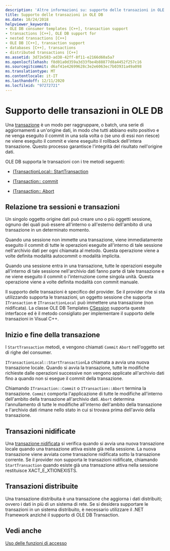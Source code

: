 ```yaml
---
description: 'Altre informazioni su: supporto delle transazioni in OLE DB'
title: Supporto delle transazioni in OLE DB
ms.date: 10/24/2018
helpviewer_keywords:
- OLE DB consumer templates [C++], transaction support
- transactions [C++], OLE DB support for
- nested transactions [C++]
- OLE DB [C++], transaction support
- databases [C++], transactions
- distributed transactions [C++]
ms.assetid: 3d72e583-ad38-42ff-8f11-e2166d60a5a7
ms.openlocfilehash: f8d01a0d359a3d33fbe4b88877d8a4452f257c16
ms.sourcegitcommit: d6af41e42699628c3e2e6063ec7b03931a49a098
ms.translationtype: MT
ms.contentlocale: it-IT
ms.lasthandoff: 12/11/2020
ms.locfileid: "97272721"
---
```

# <a name="supporting-transactions-in-ole-db"></a>Supporto delle transazioni in OLE DB

Una [transazione](../../data/transactions-mfc-data-access.md) è un modo per raggruppare, o batch, una serie di aggiornamenti a un'origine dati, in modo che tutti abbiano esito positivo e ne venga eseguito il commit in una sola volta o (se uno di essi non riesce) ne viene eseguito il commit e viene eseguito il rollback dell'intera transazione. Questo processo garantisce l'integrità del risultato nell'origine dati.

OLE DB supporta le transazioni con i tre metodi seguenti:

- [ITransactionLocal:: StartTransaction](/previous-versions/windows/desktop/ms709786(v=vs.85))

- [ITransaction:: commit](/previous-versions/windows/desktop/ms713008(v=vs.85))

- [ITransaction:: Abort](/previous-versions/windows/desktop/ms709833(v=vs.85))

## <a name="relationship-of-sessions-and-transactions"></a>Relazione tra sessioni e transazioni

Un singolo oggetto origine dati può creare uno o più oggetti sessione, ognuno dei quali può essere all'interno o all'esterno dell'ambito di una transazione in un determinato momento.

Quando una sessione non immette una transazione, viene immediatamente eseguito il commit di tutte le operazioni eseguite all'interno di tale sessione nell'archivio dati per ogni chiamata al metodo. Questa operazione viene a volte definita modalità autocommit o modalità implicita.

Quando una sessione entra in una transazione, tutte le operazioni eseguite all'interno di tale sessione nell'archivio dati fanno parte di tale transazione e ne viene eseguito il commit o l'interruzione come singola unità. Questa operazione viene a volte definita modalità con commit manuale.

Il supporto delle transazioni è specifico del provider. Se il provider che si sta utilizzando supporta le transazioni, un oggetto sessione che supporta `ITransaction` e `ITransactionLocal` può immettere una transazione (non nidificata). La classe OLE DB Templates [CSession](../../data/oledb/csession-class.md) supporta queste interfacce ed è il metodo consigliato per implementare il supporto delle transazioni in Visual C++.

## <a name="starting-and-ending-the-transaction"></a>Inizio e fine della transazione

I `StartTransaction` metodi, e vengono chiamati `Commit` `Abort` nell'oggetto set di righe del consumer.

`ITransactionLocal::StartTransaction`La chiamata a avvia una nuova transazione locale. Quando si avvia la transazione, tutte le modifiche richieste dalle operazioni successive non vengono applicate all'archivio dati fino a quando non si esegue il commit della transazione.

Chiamando `ITransaction::Commit` o `ITransaction::Abort` termina la transazione. `Commit` comporta l'applicazione di tutte le modifiche all'interno dell'ambito della transazione all'archivio dati. `Abort` determina l'annullamento di tutte le modifiche all'interno dell'ambito della transazione e l'archivio dati rimane nello stato in cui si trovava prima dell'avvio della transazione.

## <a name="nested-transactions"></a>Transazioni nidificate

Una [transazione nidificata](/previous-versions/windows/desktop/ms716985(v=vs.85)) si verifica quando si avvia una nuova transazione locale quando una transazione attiva esiste già nella sessione. La nuova transazione viene avviata come transazione nidificata sotto la transazione corrente. Se il provider non supporta le transazioni nidificate, chiamando `StartTransaction` quando esiste già una transazione attiva nella sessione restituisce XACT_E_XTIONEXISTS.

## <a name="distributed-transactions"></a>Transazioni distribuite

Una transazione distribuita è una transazione che aggiorna i dati distribuiti; ovvero i dati in più di un sistema di rete. Se si desidera supportare le transazioni in un sistema distribuito, è necessario utilizzare il .NET Framework anziché il supporto di OLE DB Transaction.

## <a name="see-also"></a>Vedi anche

[Uso delle funzioni di accesso](../../data/oledb/using-accessors.md)

